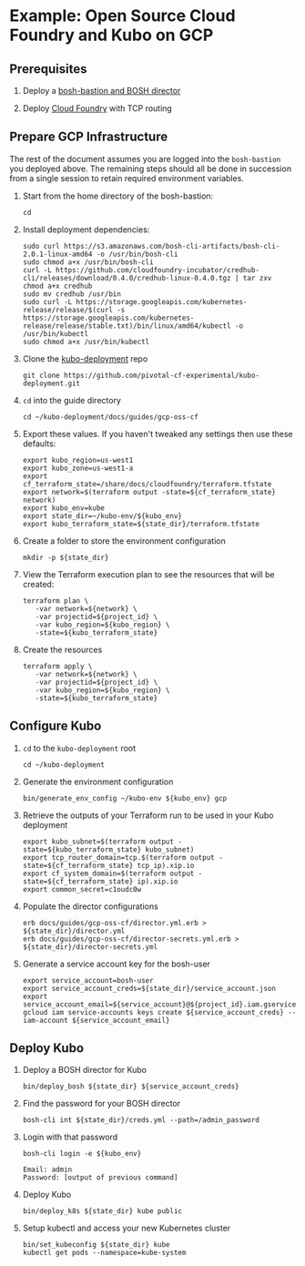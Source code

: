 # Example: Open Source Cloud Foundry and Kubo on GCP

## Prerequisites

1. Deploy a [bosh-bastion and BOSH director](https://github.com/cloudfoundry-incubator/bosh-google-cpi-release/tree/master/docs/bosh#deploy-bosh-on-google-cloud-platform)

2. Deploy [Cloud Foundry](https://github.com/cloudfoundry-incubator/bosh-google-cpi-release/tree/master/docs/cloudfoundry#deploying-cloud-foundry-on-google-compute-engine) with TCP routing

## Prepare GCP Infrastructure

The rest of the document assumes you are logged into the `bosh-bastion` you deployed above. The remaining steps should all be done in succession from a single session to retain required environment variables.

1. Start from the home directory of the bosh-bastion:
   ```
   cd
   ```

1. Install deployment dependencies:
   ```
   sudo curl https://s3.amazonaws.com/bosh-cli-artifacts/bosh-cli-2.0.1-linux-amd64 -o /usr/bin/bosh-cli
   sudo chmod a+x /usr/bin/bosh-cli
   curl -L https://github.com/cloudfoundry-incubator/credhub-cli/releases/download/0.4.0/credhub-linux-0.4.0.tgz | tar zxv
   chmod a+x credhub
   sudo mv credhub /usr/bin
   sudo curl -L https://storage.googleapis.com/kubernetes-release/release/$(curl -s https://storage.googleapis.com/kubernetes-release/release/stable.txt)/bin/linux/amd64/kubectl -o /usr/bin/kubectl
   sudo chmod a+x /usr/bin/kubectl
   ```


1. Clone the [kubo-deployment](https://github.com/pivotal-cf-experimental/kubo-deployment) repo
   ```
   git clone https://github.com/pivotal-cf-experimental/kubo-deployment.git
   ```

1. `cd` into the guide directory

   ```
   cd ~/kubo-deployment/docs/guides/gcp-oss-cf
   ```

1. Export these values. If you haven't tweaked any settings then use these defaults:

   ```
   export kubo_region=us-west1
   export kubo_zone=us-west1-a
   export cf_terraform_state=/share/docs/cloudfoundry/terraform.tfstate
   export network=$(terraform output -state=${cf_terraform_state} network)
   export kubo_env=kube
   export state_dir=~/kubo-env/${kubo_env}
   export kubo_terraform_state=${state_dir}/terraform.tfstate
   ``` 

1. Create a folder to store the environment configuration
   ```
   mkdir -p ${state_dir} 
   ```

1. View the Terraform execution plan to see the resources that will be created:
   ```
   terraform plan \
      -var network=${network} \
      -var projectid=${project_id} \
      -var kubo_region=${kubo_region} \
      -state=${kubo_terraform_state}
   ```

1. Create the resources
   ```
   terraform apply \
      -var network=${network} \
      -var projectid=${project_id} \
      -var kubo_region=${kubo_region} \
      -state=${kubo_terraform_state}
   ```

## Configure Kubo

1. `cd` to the `kubo-deployment` root
   ```
   cd ~/kubo-deployment
   ```

1. Generate the environment configuration
   ```
   bin/generate_env_config ~/kubo-env ${kubo_env} gcp
   ```

1. Retrieve the outputs of your Terraform run to be used in your Kubo deployment

   ```
   export kubo_subnet=$(terraform output -state=${kubo_terraform_state} kubo_subnet)
   export tcp_router_domain=tcp.$(terraform output -state=${cf_terraform_state} tcp_ip).xip.io
   export cf_system_domain=$(terraform output -state=${cf_terraform_state} ip).xip.io
   export common_secret=c1oudc0w
   ```

1. Populate the director configurations
   ```
   erb docs/guides/gcp-oss-cf/director.yml.erb > ${state_dir}/director.yml
   erb docs/guides/gcp-oss-cf/director-secrets.yml.erb > ${state_dir}/director-secrets.yml
   ```

1. Generate a service account key for the bosh-user
   ```
   export service_account=bosh-user
   export service_account_creds=${state_dir}/service_account.json
   export service_account_email=${service_account}@${project_id}.iam.gserviceaccount.com
   gcloud iam service-accounts keys create ${service_account_creds} --iam-account ${service_account_email}
   ```

## Deploy Kubo

1. Deploy a BOSH director for Kubo
   ```
   bin/deploy_bosh ${state_dir} ${service_account_creds} 
   ```

1. Find the password for your BOSH director
   ```
   bosh-cli int ${state_dir}/creds.yml --path=/admin_password
   ```

1. Login with that password
   ```
   bosh-cli login -e ${kubo_env}

   Email: admin
   Password: [output of previous command]
   ```

1. Deploy Kubo
   ```
   bin/deploy_k8s ${state_dir} kube public
   ```

1. Setup kubectl and access your new Kubernetes cluster
   ```
   bin/set_kubeconfig ${state_dir} kube
   kubectl get pods --namespace=kube-system
   ```
